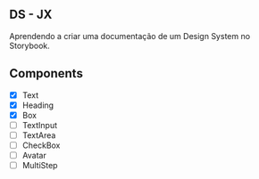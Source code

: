 ## DS - JX

Aprendendo a criar uma documentação de um Design System no Storybook.

## Components

- [x] Text
- [x] Heading
- [x] Box
- [ ] TextInput
- [ ] TextArea
- [ ] CheckBox
- [ ] Avatar
- [ ] MultiStep